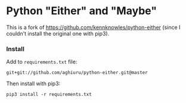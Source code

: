 Python "Either" and "Maybe"
===========================

This is a fork of https://github.com/kennknowles/python-either (since I couldn't install the original one with pip3).

### Install

Add to `requirements.txt` file:

```git+git://github.com/aghiuru/python-either.git@master```

Then install with pip3:

```pip3 install -r requirements.txt```
